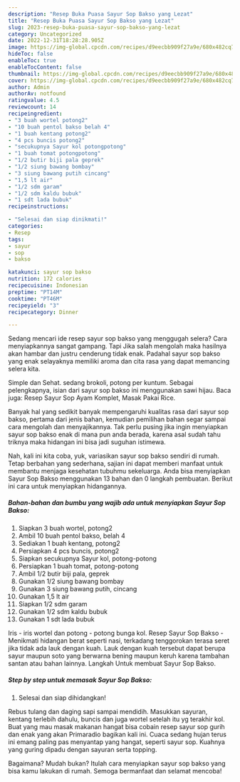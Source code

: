 ```yaml
---
description: "Resep Buka Puasa Sayur Sop Bakso yang Lezat"
title: "Resep Buka Puasa Sayur Sop Bakso yang Lezat"
slug: 2023-resep-buka-puasa-sayur-sop-bakso-yang-lezat
category: Uncategorized
date: 2022-12-31T18:28:28.905Z
image: https://img-global.cpcdn.com/recipes/d9eecbb909f27a9e/680x482cq70/sayur-sop-bakso-foto-resep-utama.jpg
hideToc: false
enableToc: true
enableTocContent: false
thumbnail: https://img-global.cpcdn.com/recipes/d9eecbb909f27a9e/680x482cq70/sayur-sop-bakso-foto-resep-utama.jpg
cover: https://img-global.cpcdn.com/recipes/d9eecbb909f27a9e/680x482cq70/sayur-sop-bakso-foto-resep-utama.jpg
author: Admin
authorAv: notfound
ratingvalue: 4.5
reviewcount: 14
recipeingredient:
- "3 buah wortel potong2"
- "10 buah pentol bakso belah 4"
- "1 buah kentang potong2"
- "4 pcs buncis potong2"
- "secukupnya Sayur kol potongpotong"
- "1 buah tomat potongpotong"
- "1/2 butir biji pala geprek"
- "1/2 siung bawang bombay"
- "3 siung bawang putih cincang"
- "1,5 lt air"
- "1/2 sdm garam"
- "1/2 sdm kaldu bubuk"
- "1 sdt lada bubuk"
recipeinstructions:

- "Selesai dan siap dinikmati!"
categories:
- Resep
tags:
- sayur
- sop
- bakso

katakunci: sayur sop bakso 
nutrition: 172 calories
recipecuisine: Indonesian
preptime: "PT14M"
cooktime: "PT46M"
recipeyield: "3"
recipecategory: Dinner

---
```



Sedang mencari ide resep sayur sop bakso yang menggugah selera? Cara menyiapkannya sangat gampang. Tapi Jika salah mengolah maka hasilnya akan hambar dan justru cenderung tidak enak. Padahal sayur sop bakso yang enak selayaknya memiliki aroma dan cita rasa yang dapat memancing selera kita.


Simple dan Sehat. sedang brokoli, potong per kuntum. Sebagai pelengkapnya, isian dari sayur sop bakso ini menggunakan sawi hijau. Baca juga: Resep Sayur Sop Ayam Komplet, Masak Pakai Rice.

Banyak hal yang sedikit banyak mempengaruhi kualitas rasa dari sayur sop bakso, pertama dari jenis bahan, kemudian pemilihan bahan segar sampai cara mengolah dan menyajikannya. Tak perlu pusing jika ingin menyiapkan sayur sop bakso enak di mana pun anda berada, karena asal sudah tahu triknya maka hidangan ini bisa jadi suguhan istimewa.


Nah, kali ini kita coba, yuk, variasikan sayur sop bakso sendiri di rumah. Tetap berbahan yang sederhana, sajian ini dapat memberi manfaat untuk membantu menjaga kesehatan tubuhmu sekeluarga. Anda bisa menyiapkan Sayur Sop Bakso menggunakan 13 bahan dan 0 langkah pembuatan. Berikut ini cara untuk menyiapkan hidangannya.

<!--inarticleads1-->

##### Bahan-bahan dan bumbu yang wajib ada untuk menyiapkan Sayur Sop Bakso:

1. Siapkan 3 buah wortel, potong2
1. Ambil 10 buah pentol bakso, belah 4
1. Sediakan 1 buah kentang, potong2
1. Persiapkan 4 pcs buncis, potong2
1. Siapkan secukupnya Sayur kol, potong-potong
1. Persiapkan 1 buah tomat, potong-potong
1. Ambil 1/2 butir biji pala, geprek
1. Gunakan 1/2 siung bawang bombay
1. Gunakan 3 siung bawang putih, cincang
1. Gunakan 1,5 lt air
1. Siapkan 1/2 sdm garam
1. Gunakan 1/2 sdm kaldu bubuk
1. Gunakan 1 sdt lada bubuk


Iris - iris wortel dan potong - potong bunga kol. Resep Sayur Sop Bakso - Menikmati hidangan berat seperti nasi, terkadang tenggorokan terasa seret jika tidak ada lauk dengan kuah. Lauk dengan kuah tersebut dapat berupa sayur maupun soto yang berwarna bening maupun keruh karena tambahan santan atau bahan lainnya. Langkah Untuk membuat Sayur Sop Bakso. 

<!--inarticleads2-->

##### Step by step untuk memasak Sayur Sop Bakso:


1. Selesai dan siap dihidangkan!

Rebus tulang dan daging sapi sampai mendidih. Masukkan sayuran, kentang terlebih dahulu, buncis dan juga wortel setelah itu yg terakhir kol. Buat yang mau masak makanan hangat bisa cobain resep sayur sop gurih dan enak yang akan Primaradio bagikan kali ini. Cuaca sedang hujan terus ini emang paling pas menyantap yang hangat, seperti sayur sop. Kuahnya yang guring dipadu dengan sayuran serta topping. 

Bagaimana? Mudah bukan? Itulah cara menyiapkan sayur sop bakso yang bisa kamu lakukan di rumah. Semoga bermanfaat dan selamat mencoba!
